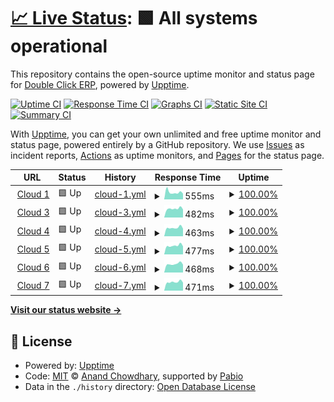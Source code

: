 # [📈 Live Status](https://demo.upptime.js.org): <!--live status--> **🟩 All systems operational**

This repository contains the open-source uptime monitor and status page for [Double Click ERP](https://www.doubleclick.com.eg/), powered by [Upptime](https://github.com/upptime/upptime).

[![Uptime CI](https://github.com/Double-Click-ERP/dccs/workflows/Uptime%20CI/badge.svg)](https://github.com/Double-Click-ERP/dccs/actions?query=workflow%3A%22Uptime+CI%22)
[![Response Time CI](https://github.com/Double-Click-ERP/dccs/workflows/Response%20Time%20CI/badge.svg)](https://github.com/Double-Click-ERP/dccs/actions?query=workflow%3A%22Response+Time+CI%22)
[![Graphs CI](https://github.com/Double-Click-ERP/dccs/workflows/Graphs%20CI/badge.svg)](https://github.com/Double-Click-ERP/dccs/actions?query=workflow%3A%22Graphs+CI%22)
[![Static Site CI](https://github.com/Double-Click-ERP/dccs/workflows/Static%20Site%20CI/badge.svg)](https://github.com/Double-Click-ERP/dccs/actions?query=workflow%3A%22Static+Site+CI%22)
[![Summary CI](https://github.com/Double-Click-ERP/dccs/workflows/Summary%20CI/badge.svg)](https://github.com/Double-Click-ERP/dccs/actions?query=workflow%3A%22Summary+CI%22)

With [Upptime](https://upptime.js.org), you can get your own unlimited and free uptime monitor and status page, powered entirely by a GitHub repository. We use [Issues](https://github.com/Double-Click-ERP/dccs/issues) as incident reports, [Actions](https://github.com/Double-Click-ERP/dccs/actions) as uptime monitors, and [Pages](https://demo.upptime.js.org) for the status page.

<!--start: status pages-->
<!-- This summary is generated by Upptime (https://github.com/upptime/upptime) -->
<!-- Do not edit this manually, your changes will be overwritten -->
<!-- prettier-ignore -->
| URL | Status | History | Response Time | Uptime |
| --- | ------ | ------- | ------------- | ------ |
| <img alt="" src="https://icons.duckduckgo.com/ip3/dc-cloud.de.doubleclick-erp.com.ico" height="13"> [Cloud 1](https://dc-cloud.de.doubleclick-erp.com/Cloud/) | 🟩 Up | [cloud-1.yml](https://github.com/Double-Click-ERP/dccs/commits/HEAD/history/cloud-1.yml) | <details><summary><img alt="Response time graph" src="./graphs/cloud-1/response-time-week.png" height="20"> 555ms</summary><br><a href="https://Double-Click-ERP.github.io/dccs/history/cloud-1"><img alt="Response time 604" src="https://img.shields.io/endpoint?url=https%3A%2F%2Fraw.githubusercontent.com%2FDouble-Click-ERP%2Fdccs%2FHEAD%2Fapi%2Fcloud-1%2Fresponse-time.json"></a><br><a href="https://Double-Click-ERP.github.io/dccs/history/cloud-1"><img alt="24-hour response time 444" src="https://img.shields.io/endpoint?url=https%3A%2F%2Fraw.githubusercontent.com%2FDouble-Click-ERP%2Fdccs%2FHEAD%2Fapi%2Fcloud-1%2Fresponse-time-day.json"></a><br><a href="https://Double-Click-ERP.github.io/dccs/history/cloud-1"><img alt="7-day response time 555" src="https://img.shields.io/endpoint?url=https%3A%2F%2Fraw.githubusercontent.com%2FDouble-Click-ERP%2Fdccs%2FHEAD%2Fapi%2Fcloud-1%2Fresponse-time-week.json"></a><br><a href="https://Double-Click-ERP.github.io/dccs/history/cloud-1"><img alt="30-day response time 604" src="https://img.shields.io/endpoint?url=https%3A%2F%2Fraw.githubusercontent.com%2FDouble-Click-ERP%2Fdccs%2FHEAD%2Fapi%2Fcloud-1%2Fresponse-time-month.json"></a><br><a href="https://Double-Click-ERP.github.io/dccs/history/cloud-1"><img alt="1-year response time 604" src="https://img.shields.io/endpoint?url=https%3A%2F%2Fraw.githubusercontent.com%2FDouble-Click-ERP%2Fdccs%2FHEAD%2Fapi%2Fcloud-1%2Fresponse-time-year.json"></a></details> | <details><summary><a href="https://Double-Click-ERP.github.io/dccs/history/cloud-1">100.00%</a></summary><a href="https://Double-Click-ERP.github.io/dccs/history/cloud-1"><img alt="All-time uptime 100.00%" src="https://img.shields.io/endpoint?url=https%3A%2F%2Fraw.githubusercontent.com%2FDouble-Click-ERP%2Fdccs%2FHEAD%2Fapi%2Fcloud-1%2Fuptime.json"></a><br><a href="https://Double-Click-ERP.github.io/dccs/history/cloud-1"><img alt="24-hour uptime 100.00%" src="https://img.shields.io/endpoint?url=https%3A%2F%2Fraw.githubusercontent.com%2FDouble-Click-ERP%2Fdccs%2FHEAD%2Fapi%2Fcloud-1%2Fuptime-day.json"></a><br><a href="https://Double-Click-ERP.github.io/dccs/history/cloud-1"><img alt="7-day uptime 100.00%" src="https://img.shields.io/endpoint?url=https%3A%2F%2Fraw.githubusercontent.com%2FDouble-Click-ERP%2Fdccs%2FHEAD%2Fapi%2Fcloud-1%2Fuptime-week.json"></a><br><a href="https://Double-Click-ERP.github.io/dccs/history/cloud-1"><img alt="30-day uptime 100.00%" src="https://img.shields.io/endpoint?url=https%3A%2F%2Fraw.githubusercontent.com%2FDouble-Click-ERP%2Fdccs%2FHEAD%2Fapi%2Fcloud-1%2Fuptime-month.json"></a><br><a href="https://Double-Click-ERP.github.io/dccs/history/cloud-1"><img alt="1-year uptime 100.00%" src="https://img.shields.io/endpoint?url=https%3A%2F%2Fraw.githubusercontent.com%2FDouble-Click-ERP%2Fdccs%2FHEAD%2Fapi%2Fcloud-1%2Fuptime-year.json"></a></details>
| <img alt="" src="https://icons.duckduckgo.com/ip3/dc-cloud3.de.doubleclick-erp.com.ico" height="13"> [Cloud 3](https://dc-cloud3.de.doubleclick-erp.com/Cloud/) | 🟩 Up | [cloud-3.yml](https://github.com/Double-Click-ERP/dccs/commits/HEAD/history/cloud-3.yml) | <details><summary><img alt="Response time graph" src="./graphs/cloud-3/response-time-week.png" height="20"> 482ms</summary><br><a href="https://Double-Click-ERP.github.io/dccs/history/cloud-3"><img alt="Response time 552" src="https://img.shields.io/endpoint?url=https%3A%2F%2Fraw.githubusercontent.com%2FDouble-Click-ERP%2Fdccs%2FHEAD%2Fapi%2Fcloud-3%2Fresponse-time.json"></a><br><a href="https://Double-Click-ERP.github.io/dccs/history/cloud-3"><img alt="24-hour response time 441" src="https://img.shields.io/endpoint?url=https%3A%2F%2Fraw.githubusercontent.com%2FDouble-Click-ERP%2Fdccs%2FHEAD%2Fapi%2Fcloud-3%2Fresponse-time-day.json"></a><br><a href="https://Double-Click-ERP.github.io/dccs/history/cloud-3"><img alt="7-day response time 482" src="https://img.shields.io/endpoint?url=https%3A%2F%2Fraw.githubusercontent.com%2FDouble-Click-ERP%2Fdccs%2FHEAD%2Fapi%2Fcloud-3%2Fresponse-time-week.json"></a><br><a href="https://Double-Click-ERP.github.io/dccs/history/cloud-3"><img alt="30-day response time 552" src="https://img.shields.io/endpoint?url=https%3A%2F%2Fraw.githubusercontent.com%2FDouble-Click-ERP%2Fdccs%2FHEAD%2Fapi%2Fcloud-3%2Fresponse-time-month.json"></a><br><a href="https://Double-Click-ERP.github.io/dccs/history/cloud-3"><img alt="1-year response time 552" src="https://img.shields.io/endpoint?url=https%3A%2F%2Fraw.githubusercontent.com%2FDouble-Click-ERP%2Fdccs%2FHEAD%2Fapi%2Fcloud-3%2Fresponse-time-year.json"></a></details> | <details><summary><a href="https://Double-Click-ERP.github.io/dccs/history/cloud-3">100.00%</a></summary><a href="https://Double-Click-ERP.github.io/dccs/history/cloud-3"><img alt="All-time uptime 100.00%" src="https://img.shields.io/endpoint?url=https%3A%2F%2Fraw.githubusercontent.com%2FDouble-Click-ERP%2Fdccs%2FHEAD%2Fapi%2Fcloud-3%2Fuptime.json"></a><br><a href="https://Double-Click-ERP.github.io/dccs/history/cloud-3"><img alt="24-hour uptime 100.00%" src="https://img.shields.io/endpoint?url=https%3A%2F%2Fraw.githubusercontent.com%2FDouble-Click-ERP%2Fdccs%2FHEAD%2Fapi%2Fcloud-3%2Fuptime-day.json"></a><br><a href="https://Double-Click-ERP.github.io/dccs/history/cloud-3"><img alt="7-day uptime 100.00%" src="https://img.shields.io/endpoint?url=https%3A%2F%2Fraw.githubusercontent.com%2FDouble-Click-ERP%2Fdccs%2FHEAD%2Fapi%2Fcloud-3%2Fuptime-week.json"></a><br><a href="https://Double-Click-ERP.github.io/dccs/history/cloud-3"><img alt="30-day uptime 100.00%" src="https://img.shields.io/endpoint?url=https%3A%2F%2Fraw.githubusercontent.com%2FDouble-Click-ERP%2Fdccs%2FHEAD%2Fapi%2Fcloud-3%2Fuptime-month.json"></a><br><a href="https://Double-Click-ERP.github.io/dccs/history/cloud-3"><img alt="1-year uptime 100.00%" src="https://img.shields.io/endpoint?url=https%3A%2F%2Fraw.githubusercontent.com%2FDouble-Click-ERP%2Fdccs%2FHEAD%2Fapi%2Fcloud-3%2Fuptime-year.json"></a></details>
| <img alt="" src="https://icons.duckduckgo.com/ip3/dc-cloud4.de.doubleclick-erp.com.ico" height="13"> [Cloud 4](https://dc-cloud4.de.doubleclick-erp.com/Cloud/) | 🟩 Up | [cloud-4.yml](https://github.com/Double-Click-ERP/dccs/commits/HEAD/history/cloud-4.yml) | <details><summary><img alt="Response time graph" src="./graphs/cloud-4/response-time-week.png" height="20"> 463ms</summary><br><a href="https://Double-Click-ERP.github.io/dccs/history/cloud-4"><img alt="Response time 573" src="https://img.shields.io/endpoint?url=https%3A%2F%2Fraw.githubusercontent.com%2FDouble-Click-ERP%2Fdccs%2FHEAD%2Fapi%2Fcloud-4%2Fresponse-time.json"></a><br><a href="https://Double-Click-ERP.github.io/dccs/history/cloud-4"><img alt="24-hour response time 413" src="https://img.shields.io/endpoint?url=https%3A%2F%2Fraw.githubusercontent.com%2FDouble-Click-ERP%2Fdccs%2FHEAD%2Fapi%2Fcloud-4%2Fresponse-time-day.json"></a><br><a href="https://Double-Click-ERP.github.io/dccs/history/cloud-4"><img alt="7-day response time 463" src="https://img.shields.io/endpoint?url=https%3A%2F%2Fraw.githubusercontent.com%2FDouble-Click-ERP%2Fdccs%2FHEAD%2Fapi%2Fcloud-4%2Fresponse-time-week.json"></a><br><a href="https://Double-Click-ERP.github.io/dccs/history/cloud-4"><img alt="30-day response time 573" src="https://img.shields.io/endpoint?url=https%3A%2F%2Fraw.githubusercontent.com%2FDouble-Click-ERP%2Fdccs%2FHEAD%2Fapi%2Fcloud-4%2Fresponse-time-month.json"></a><br><a href="https://Double-Click-ERP.github.io/dccs/history/cloud-4"><img alt="1-year response time 573" src="https://img.shields.io/endpoint?url=https%3A%2F%2Fraw.githubusercontent.com%2FDouble-Click-ERP%2Fdccs%2FHEAD%2Fapi%2Fcloud-4%2Fresponse-time-year.json"></a></details> | <details><summary><a href="https://Double-Click-ERP.github.io/dccs/history/cloud-4">100.00%</a></summary><a href="https://Double-Click-ERP.github.io/dccs/history/cloud-4"><img alt="All-time uptime 100.00%" src="https://img.shields.io/endpoint?url=https%3A%2F%2Fraw.githubusercontent.com%2FDouble-Click-ERP%2Fdccs%2FHEAD%2Fapi%2Fcloud-4%2Fuptime.json"></a><br><a href="https://Double-Click-ERP.github.io/dccs/history/cloud-4"><img alt="24-hour uptime 100.00%" src="https://img.shields.io/endpoint?url=https%3A%2F%2Fraw.githubusercontent.com%2FDouble-Click-ERP%2Fdccs%2FHEAD%2Fapi%2Fcloud-4%2Fuptime-day.json"></a><br><a href="https://Double-Click-ERP.github.io/dccs/history/cloud-4"><img alt="7-day uptime 100.00%" src="https://img.shields.io/endpoint?url=https%3A%2F%2Fraw.githubusercontent.com%2FDouble-Click-ERP%2Fdccs%2FHEAD%2Fapi%2Fcloud-4%2Fuptime-week.json"></a><br><a href="https://Double-Click-ERP.github.io/dccs/history/cloud-4"><img alt="30-day uptime 100.00%" src="https://img.shields.io/endpoint?url=https%3A%2F%2Fraw.githubusercontent.com%2FDouble-Click-ERP%2Fdccs%2FHEAD%2Fapi%2Fcloud-4%2Fuptime-month.json"></a><br><a href="https://Double-Click-ERP.github.io/dccs/history/cloud-4"><img alt="1-year uptime 100.00%" src="https://img.shields.io/endpoint?url=https%3A%2F%2Fraw.githubusercontent.com%2FDouble-Click-ERP%2Fdccs%2FHEAD%2Fapi%2Fcloud-4%2Fuptime-year.json"></a></details>
| <img alt="" src="https://icons.duckduckgo.com/ip3/dc-cloud5.de.doubleclick-erp.com.ico" height="13"> [Cloud 5](https://dc-cloud5.de.doubleclick-erp.com/Cloud/) | 🟩 Up | [cloud-5.yml](https://github.com/Double-Click-ERP/dccs/commits/HEAD/history/cloud-5.yml) | <details><summary><img alt="Response time graph" src="./graphs/cloud-5/response-time-week.png" height="20"> 477ms</summary><br><a href="https://Double-Click-ERP.github.io/dccs/history/cloud-5"><img alt="Response time 553" src="https://img.shields.io/endpoint?url=https%3A%2F%2Fraw.githubusercontent.com%2FDouble-Click-ERP%2Fdccs%2FHEAD%2Fapi%2Fcloud-5%2Fresponse-time.json"></a><br><a href="https://Double-Click-ERP.github.io/dccs/history/cloud-5"><img alt="24-hour response time 439" src="https://img.shields.io/endpoint?url=https%3A%2F%2Fraw.githubusercontent.com%2FDouble-Click-ERP%2Fdccs%2FHEAD%2Fapi%2Fcloud-5%2Fresponse-time-day.json"></a><br><a href="https://Double-Click-ERP.github.io/dccs/history/cloud-5"><img alt="7-day response time 477" src="https://img.shields.io/endpoint?url=https%3A%2F%2Fraw.githubusercontent.com%2FDouble-Click-ERP%2Fdccs%2FHEAD%2Fapi%2Fcloud-5%2Fresponse-time-week.json"></a><br><a href="https://Double-Click-ERP.github.io/dccs/history/cloud-5"><img alt="30-day response time 553" src="https://img.shields.io/endpoint?url=https%3A%2F%2Fraw.githubusercontent.com%2FDouble-Click-ERP%2Fdccs%2FHEAD%2Fapi%2Fcloud-5%2Fresponse-time-month.json"></a><br><a href="https://Double-Click-ERP.github.io/dccs/history/cloud-5"><img alt="1-year response time 553" src="https://img.shields.io/endpoint?url=https%3A%2F%2Fraw.githubusercontent.com%2FDouble-Click-ERP%2Fdccs%2FHEAD%2Fapi%2Fcloud-5%2Fresponse-time-year.json"></a></details> | <details><summary><a href="https://Double-Click-ERP.github.io/dccs/history/cloud-5">100.00%</a></summary><a href="https://Double-Click-ERP.github.io/dccs/history/cloud-5"><img alt="All-time uptime 100.00%" src="https://img.shields.io/endpoint?url=https%3A%2F%2Fraw.githubusercontent.com%2FDouble-Click-ERP%2Fdccs%2FHEAD%2Fapi%2Fcloud-5%2Fuptime.json"></a><br><a href="https://Double-Click-ERP.github.io/dccs/history/cloud-5"><img alt="24-hour uptime 100.00%" src="https://img.shields.io/endpoint?url=https%3A%2F%2Fraw.githubusercontent.com%2FDouble-Click-ERP%2Fdccs%2FHEAD%2Fapi%2Fcloud-5%2Fuptime-day.json"></a><br><a href="https://Double-Click-ERP.github.io/dccs/history/cloud-5"><img alt="7-day uptime 100.00%" src="https://img.shields.io/endpoint?url=https%3A%2F%2Fraw.githubusercontent.com%2FDouble-Click-ERP%2Fdccs%2FHEAD%2Fapi%2Fcloud-5%2Fuptime-week.json"></a><br><a href="https://Double-Click-ERP.github.io/dccs/history/cloud-5"><img alt="30-day uptime 100.00%" src="https://img.shields.io/endpoint?url=https%3A%2F%2Fraw.githubusercontent.com%2FDouble-Click-ERP%2Fdccs%2FHEAD%2Fapi%2Fcloud-5%2Fuptime-month.json"></a><br><a href="https://Double-Click-ERP.github.io/dccs/history/cloud-5"><img alt="1-year uptime 100.00%" src="https://img.shields.io/endpoint?url=https%3A%2F%2Fraw.githubusercontent.com%2FDouble-Click-ERP%2Fdccs%2FHEAD%2Fapi%2Fcloud-5%2Fuptime-year.json"></a></details>
| <img alt="" src="https://icons.duckduckgo.com/ip3/dc-cloud6.de.doubleclick-erp.com.ico" height="13"> [Cloud 6](https://dc-cloud6.de.doubleclick-erp.com/Cloud/) | 🟩 Up | [cloud-6.yml](https://github.com/Double-Click-ERP/dccs/commits/HEAD/history/cloud-6.yml) | <details><summary><img alt="Response time graph" src="./graphs/cloud-6/response-time-week.png" height="20"> 468ms</summary><br><a href="https://Double-Click-ERP.github.io/dccs/history/cloud-6"><img alt="Response time 543" src="https://img.shields.io/endpoint?url=https%3A%2F%2Fraw.githubusercontent.com%2FDouble-Click-ERP%2Fdccs%2FHEAD%2Fapi%2Fcloud-6%2Fresponse-time.json"></a><br><a href="https://Double-Click-ERP.github.io/dccs/history/cloud-6"><img alt="24-hour response time 429" src="https://img.shields.io/endpoint?url=https%3A%2F%2Fraw.githubusercontent.com%2FDouble-Click-ERP%2Fdccs%2FHEAD%2Fapi%2Fcloud-6%2Fresponse-time-day.json"></a><br><a href="https://Double-Click-ERP.github.io/dccs/history/cloud-6"><img alt="7-day response time 468" src="https://img.shields.io/endpoint?url=https%3A%2F%2Fraw.githubusercontent.com%2FDouble-Click-ERP%2Fdccs%2FHEAD%2Fapi%2Fcloud-6%2Fresponse-time-week.json"></a><br><a href="https://Double-Click-ERP.github.io/dccs/history/cloud-6"><img alt="30-day response time 543" src="https://img.shields.io/endpoint?url=https%3A%2F%2Fraw.githubusercontent.com%2FDouble-Click-ERP%2Fdccs%2FHEAD%2Fapi%2Fcloud-6%2Fresponse-time-month.json"></a><br><a href="https://Double-Click-ERP.github.io/dccs/history/cloud-6"><img alt="1-year response time 543" src="https://img.shields.io/endpoint?url=https%3A%2F%2Fraw.githubusercontent.com%2FDouble-Click-ERP%2Fdccs%2FHEAD%2Fapi%2Fcloud-6%2Fresponse-time-year.json"></a></details> | <details><summary><a href="https://Double-Click-ERP.github.io/dccs/history/cloud-6">100.00%</a></summary><a href="https://Double-Click-ERP.github.io/dccs/history/cloud-6"><img alt="All-time uptime 99.73%" src="https://img.shields.io/endpoint?url=https%3A%2F%2Fraw.githubusercontent.com%2FDouble-Click-ERP%2Fdccs%2FHEAD%2Fapi%2Fcloud-6%2Fuptime.json"></a><br><a href="https://Double-Click-ERP.github.io/dccs/history/cloud-6"><img alt="24-hour uptime 100.00%" src="https://img.shields.io/endpoint?url=https%3A%2F%2Fraw.githubusercontent.com%2FDouble-Click-ERP%2Fdccs%2FHEAD%2Fapi%2Fcloud-6%2Fuptime-day.json"></a><br><a href="https://Double-Click-ERP.github.io/dccs/history/cloud-6"><img alt="7-day uptime 100.00%" src="https://img.shields.io/endpoint?url=https%3A%2F%2Fraw.githubusercontent.com%2FDouble-Click-ERP%2Fdccs%2FHEAD%2Fapi%2Fcloud-6%2Fuptime-week.json"></a><br><a href="https://Double-Click-ERP.github.io/dccs/history/cloud-6"><img alt="30-day uptime 99.73%" src="https://img.shields.io/endpoint?url=https%3A%2F%2Fraw.githubusercontent.com%2FDouble-Click-ERP%2Fdccs%2FHEAD%2Fapi%2Fcloud-6%2Fuptime-month.json"></a><br><a href="https://Double-Click-ERP.github.io/dccs/history/cloud-6"><img alt="1-year uptime 99.73%" src="https://img.shields.io/endpoint?url=https%3A%2F%2Fraw.githubusercontent.com%2FDouble-Click-ERP%2Fdccs%2FHEAD%2Fapi%2Fcloud-6%2Fuptime-year.json"></a></details>
| <img alt="" src="https://icons.duckduckgo.com/ip3/dc-cloud7.de.doubleclick-erp.com.ico" height="13"> [Cloud 7](https://dc-cloud7.de.doubleclick-erp.com/Cloud/) | 🟩 Up | [cloud-7.yml](https://github.com/Double-Click-ERP/dccs/commits/HEAD/history/cloud-7.yml) | <details><summary><img alt="Response time graph" src="./graphs/cloud-7/response-time-week.png" height="20"> 471ms</summary><br><a href="https://Double-Click-ERP.github.io/dccs/history/cloud-7"><img alt="Response time 550" src="https://img.shields.io/endpoint?url=https%3A%2F%2Fraw.githubusercontent.com%2FDouble-Click-ERP%2Fdccs%2FHEAD%2Fapi%2Fcloud-7%2Fresponse-time.json"></a><br><a href="https://Double-Click-ERP.github.io/dccs/history/cloud-7"><img alt="24-hour response time 439" src="https://img.shields.io/endpoint?url=https%3A%2F%2Fraw.githubusercontent.com%2FDouble-Click-ERP%2Fdccs%2FHEAD%2Fapi%2Fcloud-7%2Fresponse-time-day.json"></a><br><a href="https://Double-Click-ERP.github.io/dccs/history/cloud-7"><img alt="7-day response time 471" src="https://img.shields.io/endpoint?url=https%3A%2F%2Fraw.githubusercontent.com%2FDouble-Click-ERP%2Fdccs%2FHEAD%2Fapi%2Fcloud-7%2Fresponse-time-week.json"></a><br><a href="https://Double-Click-ERP.github.io/dccs/history/cloud-7"><img alt="30-day response time 550" src="https://img.shields.io/endpoint?url=https%3A%2F%2Fraw.githubusercontent.com%2FDouble-Click-ERP%2Fdccs%2FHEAD%2Fapi%2Fcloud-7%2Fresponse-time-month.json"></a><br><a href="https://Double-Click-ERP.github.io/dccs/history/cloud-7"><img alt="1-year response time 550" src="https://img.shields.io/endpoint?url=https%3A%2F%2Fraw.githubusercontent.com%2FDouble-Click-ERP%2Fdccs%2FHEAD%2Fapi%2Fcloud-7%2Fresponse-time-year.json"></a></details> | <details><summary><a href="https://Double-Click-ERP.github.io/dccs/history/cloud-7">100.00%</a></summary><a href="https://Double-Click-ERP.github.io/dccs/history/cloud-7"><img alt="All-time uptime 100.00%" src="https://img.shields.io/endpoint?url=https%3A%2F%2Fraw.githubusercontent.com%2FDouble-Click-ERP%2Fdccs%2FHEAD%2Fapi%2Fcloud-7%2Fuptime.json"></a><br><a href="https://Double-Click-ERP.github.io/dccs/history/cloud-7"><img alt="24-hour uptime 100.00%" src="https://img.shields.io/endpoint?url=https%3A%2F%2Fraw.githubusercontent.com%2FDouble-Click-ERP%2Fdccs%2FHEAD%2Fapi%2Fcloud-7%2Fuptime-day.json"></a><br><a href="https://Double-Click-ERP.github.io/dccs/history/cloud-7"><img alt="7-day uptime 100.00%" src="https://img.shields.io/endpoint?url=https%3A%2F%2Fraw.githubusercontent.com%2FDouble-Click-ERP%2Fdccs%2FHEAD%2Fapi%2Fcloud-7%2Fuptime-week.json"></a><br><a href="https://Double-Click-ERP.github.io/dccs/history/cloud-7"><img alt="30-day uptime 100.00%" src="https://img.shields.io/endpoint?url=https%3A%2F%2Fraw.githubusercontent.com%2FDouble-Click-ERP%2Fdccs%2FHEAD%2Fapi%2Fcloud-7%2Fuptime-month.json"></a><br><a href="https://Double-Click-ERP.github.io/dccs/history/cloud-7"><img alt="1-year uptime 100.00%" src="https://img.shields.io/endpoint?url=https%3A%2F%2Fraw.githubusercontent.com%2FDouble-Click-ERP%2Fdccs%2FHEAD%2Fapi%2Fcloud-7%2Fuptime-year.json"></a></details>

<!--end: status pages-->

[**Visit our status website →**](https://demo.upptime.js.org)

## 📄 License

- Powered by: [Upptime](https://github.com/upptime/upptime)
- Code: [MIT](./LICENSE) © [Anand Chowdhary](https://anandchowdhary.com), supported by [Pabio](https://pabio.com)
- Data in the `./history` directory: [Open Database License](https://opendatacommons.org/licenses/odbl/1-0/)
